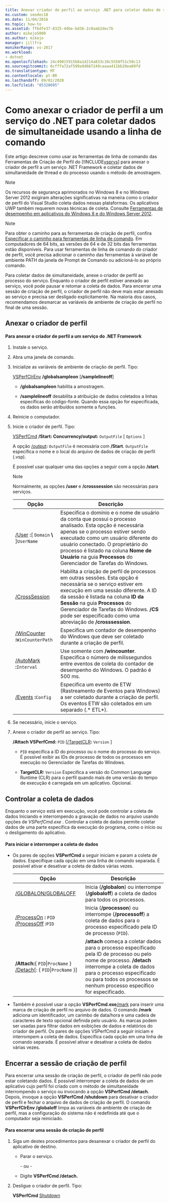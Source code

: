 ```yaml
---
title: Anexar criador de perfil ao serviço .NET para coletar dados de simultaneidade
ms.custom: seodec18
ms.date: 11/04/2016
ms.topic: how-to
ms.assetid: ffbdfe37-8325-44be-bd36-2c8aab2dec7b
author: mikejo5000
ms.author: mikejo
manager: jillfra
monikerRange: vs-2017
ms.workload:
- dotnet
ms.openlocfilehash: 24c49015915b8a1d214a833c38c5550f51c50c13
ms.sourcegitcommit: 6cfffa72af599a9d667249caaaa411bb28ea69fd
ms.translationtype: MT
ms.contentlocale: pt-BR
ms.lasthandoff: 09/02/2020
ms.locfileid: "85328695"
---
```

# <a name="how-to-attach-the-profiler-to-a-net-service-to-collect-concurrency-data-by-using-the-command-line"></a>Como anexar o criador de perfil a um serviço do .NET para coletar dados de simultaneidade usando a linha de comando
Este artigo descreve como usar as ferramentas de linha de comando das Ferramentas de Criação de Perfil do [!INCLUDE[vsprvs](../code-quality/includes/vsprvs_md.md)] para anexar o criador de perfil a um serviço .NET Framework e coletar dados de simultaneidade de thread e do processo usando o método de amostragem.

> [!NOTE]
> Os recursos de segurança aprimorados no Windows 8 e no Windows Server 2012 exigiram alterações significativas na maneira como o criador de perfil do Visual Studio coleta dados nessas plataformas. Os aplicativos UWP também requerem novas técnicas de coleta. Consulte [Ferramentas de desempenho em aplicativos do Windows 8 e do Windows Server 2012](../profiling/performance-tools-on-windows-8-and-windows-server-2012-applications.md).

> [!NOTE]
> Para obter o caminho para as ferramentas de criação de perfil, confira [Especificar o caminho para ferramentas de linha de comando](../profiling/specifying-the-path-to-profiling-tools-command-line-tools.md). Em computadores de 64 bits, as versões de 64 e de 32 bits das ferramentas estão disponíveis. Para usar ferramentas de linha de comando do criador de perfil, você precisa adicionar o caminho das ferramentas à variável de ambiente PATH da janela de Prompt de Comando ou adicioná-lo ao próprio comando.

 Para coletar dados de simultaneidade, anexe o criador de perfil ao processo do serviço. Enquanto o criador de perfil estiver anexado ao serviço, você pode pausar e retomar a coleta de dados. Para encerrar uma sessão de criação de perfil, o criador de perfil não deve mais estar anexado ao serviço e precisa ser desligado explicitamente. Na maioria dos casos, recomendamos desmarcar as variáveis de ambiente de criação de perfil no final de uma sessão.

## <a name="attach-the-profiler"></a>Anexar o criador de perfil

#### <a name="to-attach-the-profiler-to-a-net-framework-service"></a>Para anexar o criador de perfil a um serviço do .NET Framework

1. Instale o serviço.

2. Abra uma janela de comando.

3. Inicialize as variáveis de ambiente de criação de perfil. Tipo:

     [VSPerfClrEnv](../profiling/vsperfclrenv.md) **/globalsampleon** [**/samplelineoff**]

    - **/globalsampleon** habilita a amostragem.

    - **/samplelineoff** desabilita a atribuição de dados coletados a linhas específicas do código-fonte. Quando essa opção for especificada, os dados serão atribuídos somente a funções.

4. Reinicie o computador.

5. Inicie o criador de perfil. Tipo:

     [VSPerfCmd](../profiling/vsperfcmd.md) **/Start: Concurrency/output:** `OutputFile` [ `Options` ]

     A opção [/output](../profiling/output.md)**:** `OutputFile` é necessária com **/Start**. `OutputFile` especifica o nome e o local do arquivo de dados de criação de perfil (.vsp).

     É possível usar qualquer uma das opções a seguir com a opção **/start**.

    > [!NOTE]
    > Normalmente, as opções **/user** e **/crosssession** são necessárias para serviços.

    |Opção|Descrição|
    |------------|-----------------|
    |[/User](../profiling/user-vsperfcmd.md) **:**[ `Domain` **\\** ]`UserName`|Especifica o domínio e o nome de usuário da conta que possui o processo analisado. Esta opção é necessária apenas se o processo estiver sendo executado como um usuário diferente do usuário conectado. O proprietário do processo é listado na coluna **Nome de Usuário** na guia **Processos** do Gerenciador de Tarefas do Windows.|
    |[/CrossSession](../profiling/crosssession.md)|Habilita a criação de perfil de processos em outras sessões. Esta opção é necessária se o serviço estiver em execução em uma sessão diferente. A ID da sessão é listada na coluna **ID da Sessão** na guia **Processos** do Gerenciador de Tarefas do Windows. **/CS** pode ser especificado como uma abreviação de **/crosssession**.|
    |[/WinCounter](../profiling/wincounter.md) **:**`WinCounterPath`|Especifica um contador de desempenho do Windows que deve ser coletado durante a criação de perfil.|
    |[/AutoMark](../profiling/automark.md) **:**`Interval`|Use somente com **/wincounter**. Especifica o número de milissegundos entre eventos de coleta do contador de desempenho do Windows. O padrão é 500 ms.|
    |[/Events](../profiling/events-vsperfcmd.md) **:**`Config`|Especifica um evento de ETW (Rastreamento de Eventos para Windows) a ser coletado durante a criação de perfil. Os eventos ETW são coletados em um separado (.* ETL*).|

6. Se necessário, inicie o serviço.

7. Anexe o criador de perfil ao serviço. Tipo:

     **/Attach VSPerfCmd:** `PID` [[/TargetCLR](../profiling/targetclr.md)**:** `Version` ]

    - `PID` especifica a ID do processo ou o nome do processo do serviço. É possível exibir as IDs de processo de todos os processos em execução no Gerenciador de Tarefas do Windows.

    - **TargetCLR:** `Version` Especifica a versão do Common Language Runtime (CLR) para o perfil quando mais de uma versão do tempo de execução é carregada em um aplicativo. Opcional.

## <a name="control-data-collection"></a>Controlar a coleta de dados
 Enquanto o serviço está em execução, você pode controlar a coleta de dados Iniciando e interrompendo a gravação de dados no arquivo usando opções de *VSPerfCmd.exe* . Controlar a coleta de dados permite coletar dados de uma parte específica da execução do programa, como o início ou o desligamento do aplicativo.

#### <a name="to-start-and-stop-data-collection"></a>Para iniciar e interromper a coleta de dados

- Os pares de opções **VSPerfCmd** a seguir iniciam e param a coleta de dados. Especifique cada opção em uma linha de comando separada. É possível ativar e desativar a coleta de dados várias vezes.

    |Opção|Descrição|
    |------------|-----------------|
    |[/GLOBALON/GLOBALOFF](../profiling/globalon-and-globaloff.md)|Inicia (**/globalon**) ou interrompe (**/globaloff**) a coleta de dados para todos os processos.|
    |[/ProcessOn](../profiling/processon-and-processoff.md) **:** `PID` [/ProcessOff](../profiling/processon-and-processoff.md) **:**`PID`|Inicia (**/processon**) ou interrompe (**/processoff**) a coleta de dados para o processo especificado pela ID de processo (`PID`).|
    |**/Attach:**{ `PID`&#124;`ProcName` } [/Detach](../profiling/detach.md)[: { `PID`&#124;`ProcName` }]|**/attach** começa a coletar dados para o processo especificado pela ID de processo ou pelo nome de processo. **/detach** interrompe a coleta de dados para o processo especificado ou para todos os processos se nenhum processo específico for especificado.|

- Também é possível usar a opção **VSPerfCmd.exe**[/mark](../profiling/mark.md) para inserir uma marca de criação de perfil no arquivo de dados. O comando **/mark** adiciona um identificador, um carimbo de data/hora e uma cadeia de caracteres de texto opcional definida pelo usuário. As marcas podem ser usadas para filtrar dados em exibições de dados e relatórios do criador de perfil. Os pares de opções VSPerfCmd a seguir iniciam e interrompem a coleta de dados. Especifica cada opção em uma linha de comando separada. É possível ativar e desativar a coleta de dados várias vezes.

## <a name="end-the-profiling-session"></a>Encerrar a sessão de criação de perfil
 Para encerrar uma sessão de criação de perfil, o criador de perfil não pode estar coletando dados. É possível interromper a coleta de dados de um aplicativo cujo perfil foi criado com o método de simultaneidade interrompendo o serviço ou invocando a opção **VSPerfCmd /detach**. Depois, invoque a opção **VSPerfCmd /shutdown** para desativar o criador de perfil e fechar o arquivo de dados de criação de perfil. O comando **VSPerfClrEnv /globaloff** limpa as variáveis de ambiente de criação de perfil, mas a configuração do sistema não é redefinida até que o computador seja reiniciado.

#### <a name="to-end-a-profiling-session"></a>Para encerrar uma sessão de criação de perfil

1. Siga um destes procedimentos para desanexar o criador de perfil do aplicativo de destino.

    - Parar o serviço.

         - ou -

    - Digite **VSPerfCmd /detach.**

2. Desligue o criador de perfil. Tipo:

     **VSPerfCmd**  [Shutdown](../profiling/shutdown.md)
